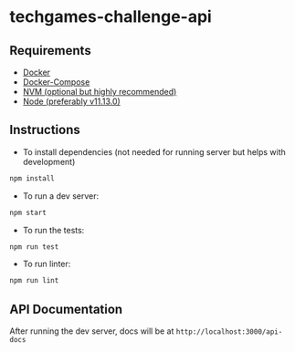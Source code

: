 # techgames-challenge-api

## Requirements

* [Docker](https://docs.docker.com)
* [Docker-Compose](https://docs.docker.com/compose)
* [NVM (optional but highly recommended)](https://github.com/nvm-sh/nvm)
* [Node (preferably v11.13.0)](https://nodejs.org/en/download)

## Instructions

* To install dependencies (not needed for running server but helps with development)
```bash
npm install
```

* To run a dev server:
```bash
npm start
```

* To run the tests:
```bash
npm run test
```

* To run linter:
```bash
npm run lint
```

## API Documentation

After running the dev server, docs will be at `http://localhost:3000/api-docs`